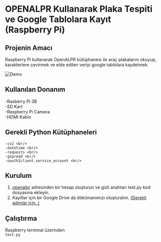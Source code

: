 # OPENALPR Kullanarak Plaka Tespiti ve Google Tablolara Kayıt (Raspberry Pi)

## **Projenin Amacı**
  Raspberry Pi kullanarak OpenALPR kütüphanesi ile araç plakalarını okuyup, karakterlere çevirmek ve elde edilen veriyi google tablolara kaydetmek. 

![Demo](plate_recognition.gif)

## **Kullanılan Donanım**
-Rasberry Pi 3B <br/>
-SD Kart <br/>
-Raspberry Pi Camera <br/>
-HDMI Kablo <br/>
## **Gerekli Python Kütüphaneleri**
```
-cv2 <br/>
-datetime <br/>
-requests <br/>
-gspread <br/>
-oauth2client.service_account <br/>
```
## **Kurulum**
1. [openalpr](https://cloud.openalpr.com/) adresinden bir hesap oluşturun ve gizli anahtarı test.py kod dosyasına ekleyin.
2. Kayıtlar için bir Google Drive da dökümanımızı oluşturalım. [(Gerekli adımlar için..)](plate_recognition)
## **Çalıştırma**
Raspberry terminal üzerinden <br/>
`test.py`
